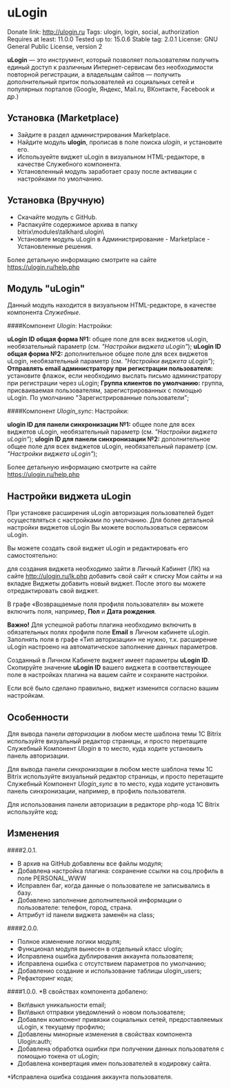 # uLogin

Donate link: http://ulogin.ru
Tags: ulogin, login, social, authorization
Requires at least: 11.0.0
Tested up to: 15.0.6
Stable tag: 2.0.1
License: GNU General Public License, version 2

**uLogin** — это инструмент, который позволяет пользователям получить единый доступ к различным Интернет-сервисам без необходимости повторной регистрации,
а владельцам сайтов — получить дополнительный приток пользователей из социальных сетей и популярных порталов (Google, Яндекс, Mail.ru, ВКонтакте, Facebook и др.)

## Установка (Marketplace)

- Зайдите в раздел администрирования Marketplace.
- Найдите модуль **ulogin**, прописав в поле поиска *ulogin*, и установите его.
- Используейте виджет uLogin в визуальном HTML-редакторе, в качестве Служебного компонента.
- Установленный модуль заработает сразу после активации с настройками по умолчанию.

## Установка (Вручную)

- Скачайте модуль с GitHub.
- Распакуйте содержимое архива в папку bitrix\modules\talkhard.ulogin\
- Установите модуль uLogin в Администрирование - Marketplace - Установленные решения.

Более детальную информацию смотрите на сайте https://ulogin.ru/help.php

## Модуль "uLogin"

Данный модуль находится в визуальном HTML-редакторе, в качестве компонента *Служебные*.

####Компонент *Ulogin*:
Настройки:

**uLogin ID общая форма №1:** общее поле для всех виджетов uLogin, необязательный параметр (см. *"Настройки виджета uLogin"*);
**uLogin ID общая форма №2:** дополнительное общее поле для всех виджетов uLogin, необязательный параметр (см. *"Настройки виджета uLogin"*);
**Отправлять email администратору при регистрации пользователя:** установите флажок, если необходимо выслать письмо администратору при регистрации через uLogin;
**Группа клиентов по умолчанию:** группа, присваиваемая пользователям, зарегистрированных с помощью uLogin. По умолчанию "Зарегистрированные пользователи";

####Компонент *Ulogin_sync*:
Настройки:

**ulogin ID для панели синхронизации №1:** общее поле для всех виджетов uLogin, необязательный параметр (см. *"Настройки виджета uLogin"*);
**ulogin ID для панели синхронизации №2:** дополнительное общее поле для всех виджетов uLogin, необязательный параметр (см. *"Настройки виджета uLogin"*);

Более детальную информацию смотрите на сайте https://ulogin.ru/help.php

## Настройки виджета uLogin

При установке расширения uLogin авторизация пользователей будет осуществляться с настройками по умолчанию.
Для более детальной настройки виджетов uLogin Вы можете воспользоваться сервисом uLogin.

Вы можете создать свой виджет uLogin и редактировать его самостоятельно:

для создания виджета необходимо зайти в Личный Кабинет (ЛК) на сайте http://ulogin.ru/lk.php
добавить свой сайт к списку Мои сайты и на вкладке Виджеты добавить новый виджет. После этого вы можете отредактировать свой виджет.

В графе «Возвращаемые поля профиля пользователя» вы можете включить поля, например, **Пол** и **Дата рождения**.

**Важно!** Для успешной работы плагина необходимо включить в обязательных полях профиля поле **Еmail** в Личном кабинете uLogin.
Заполнять поля в графе «Тип авторизации» не нужно, т.к. расширение uLogin настроено на автоматическое заполнение данных параметров.

Созданный в Личном Кабинете виджет имеет параметры **uLogin ID**.
Скопируйте значение **uLogin ID** вашего виджета в соответствующее поле в настройках плагина на вашем сайте и сохраните настройки.

Если всё было сделано правильно, виджет изменится согласно вашим настройкам.


## Особенности

Для вывода панели *авторизации* в любом месте шаблона темы 1C Bitrix используйте визуальный редактор страницы,
и просто перетащите Служебный Компонент *Ulogin* в то место, куда ходите установить панель авторизации.


Для вывода панели *синхронизации* в любом месте шаблона темы 1C Bitrix используйте визуальный редактор страницы,
и просто перетащите Служебный Компонент *Ulogin_sync* в то место, куда ходите установить панель синхронизации, например, в профиль пользователя.

Для использования панели авторизации в редакторе php-кода 1C Bitrix используйте код:


## Изменения

####2.0.1.
 - В архив на GitHub добавлены все файлы модуля;
 - Добавлена настройка плагина: сохранение ссылки на соц.профиль в поле PERSONAL_WWW
 - Исправлен баг, когда данные о пользователе не записывались в базу.
 - Добавлено заполнение дополнительной информации о пользователе: телефон, город, страна.
 - Аттрибут id панели виджета заменён на class;

####2.0.0.
 - Полное изменение логики модуля;
 - Функционал модуля вынесен в отдельный класс ulogin;
 - Исправлена ошибка дублирования аккаунта пользователя;
 - Исправлена ошибка c отсутствием параметров по умолчанию;
 - Добавленио создание и использование таблицы ulogin_users;
 - Рефакторинг кода;

####1.0.0.
*В свойствах компонента добалено:
 - Вкл\выкл уникальности email;
 - Вкл\выкл отправки уведомлений о новом пользователе;
 - Добавлен компонент привязки социальных сетей, предоставляемых uLogin, к текущему профилю;
 - Добавлены минорные изменения в свойствах компонента Ulogin:auth;
 - Добавлена обработка ошибки при получении данных пользователя с помощью токена от uLogin;
 - Добавлена конвертация имен пользователей в кодировку сайта.
  
*Исправлена ошибка создания аккаунта пользователя.
	
